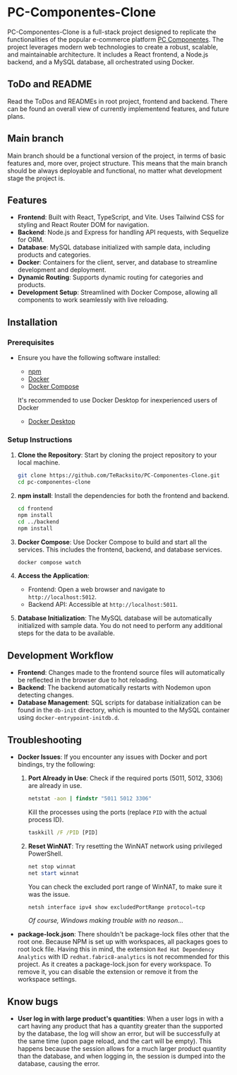 # PC-Componentes-Clone

PC-Componentes-Clone is a full-stack project designed to replicate the functionalities of the popular e-commerce platform [PC Componentes](https://www.pccomponentes.com). The project leverages modern web technologies to create a robust, scalable, and maintainable architecture. It includes a React frontend, a Node.js backend, and a MySQL database, all orchestrated using Docker.

## ToDo and README

Read the ToDos and READMEs in root project, frontend and backend. There can be found an overall view of currently implementend features, and future plans.

## Main branch

Main branch should be a functional version of the project, in terms of basic features and, more over, project structure. This means that the main branch should be always deployable and functional, no matter what development stage the project is.

## Features

- **Frontend**: Built with React, TypeScript, and Vite. Uses Tailwind CSS for styling and React Router DOM for navigation.
- **Backend**: Node.js and Express for handling API requests, with Sequelize for ORM.
- **Database**: MySQL database initialized with sample data, including products and categories.
- **Docker**: Containers for the client, server, and database to streamline development and deployment.
- **Dynamic Routing**: Supports dynamic routing for categories and products.
- **Development Setup**: Streamlined with Docker Compose, allowing all components to work seamlessly with live reloading.

## Installation

### Prerequisites

- Ensure you have the following software installed:

  - [npm](https://docs.npmjs.com/downloading-and-installing-node-js-and-npm)
  - [Docker](https://docs.docker.com/get-docker/)
  - [Docker Compose](https://docs.docker.com/compose/install/)

  It's recommended to use Docker Desktop for inexperienced users of Docker

  - [Docker Desktop](https://app.docker.com/signup)

### Setup Instructions

1. **Clone the Repository**: Start by cloning the project repository to your local machine.

   ```bash
   git clone https://github.com/TeRacksito/PC-Componentes-Clone.git
   cd pc-componentes-clone
   ```

2. **npm install**: Install the dependencies for both the frontend and backend.

   ```bash
   cd frontend
   npm install
   cd ../backend
   npm install
   ```

3. **Docker Compose**: Use Docker Compose to build and start all the services. This includes the frontend, backend, and database services.

   ```bash
   docker compose watch
   ```

4. **Access the Application**:

   - Frontend: Open a web browser and navigate to `http://localhost:5012`.
   - Backend API: Accessible at `http://localhost:5011`.

5. **Database Initialization**: The MySQL database will be automatically initialized with sample data. You do not need to perform any additional steps for the data to be available.

## Development Workflow

- **Frontend**: Changes made to the frontend source files will automatically be reflected in the browser due to hot reloading.
- **Backend**: The backend automatically restarts with Nodemon upon detecting changes.
- **Database Management**: SQL scripts for database initialization can be found in the `db-init` directory, which is mounted to the MySQL container using `docker-entrypoint-initdb.d`.

## Troubleshooting

- **Docker Issues**: If you encounter any issues with Docker and port bindings, try the following:

  1. **Port Already in Use**: Check if the required ports (5011, 5012, 3306) are already in use.
     ```cmd
     netstat -aon | findstr "5011 5012 3306"
     ```
     Kill the processes using the ports (replace `PID` with the actual process ID).
     ```cmd
     taskkill /F /PID [PID]
     ```
  2. **Reset WinNAT**: Try resetting the WinNAT network using privileged PowerShell.
     ```powershell
     net stop winnat
     net start winnat
     ```
     You can check the excluded port range of WinNAT, to make sure it was the issue.
     ```powershell
     netsh interface ipv4 show excludedPortRange protocol=tcp
     ```
     _Of course, Windows making trouble with no reason..._

- **package-lock.json**: There shouldn't be package-lock files other that the root one. Because NPM is set up with workspaces, all packages goes to root lock file.
  Having this in mind, the extension `Red Hat Dependency Analytics` with ID `redhat.fabric8-analytics` is not recommended for this project. As it creates a package-lock.json for every workspace. To remove it, you can disable the extension or remove it from the workspace settings.

## Know bugs

- **User log in with large product's quantities**: When a user logs in with a cart having any product that has a quantity greater than the supported by the database, the log will show an error, but will be successfully at the same time (upon page reload, and the cart will be empty). This happens because the session allows for a much larger product quantity than the database, and when logging in, the session is dumped into the database, causing the error.
